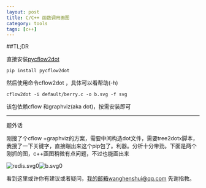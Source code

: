 ```yaml
---
layout: post
title: C/C++ 函数调用画图
category: tools
tags: [c++]
---
```

  



##TL;DR

直接安装[pycflow2dot](https://github.com/johnyf/pycflow2dot)

```
pip install pycflow2dot
```

然后使用命令cflow2dot ，具体可以看帮助(-h)

```shell
cflow2dot -i default/berry.c -o b.svg -f svg
```

该包依赖cflow 和graphviz(aka dot)，按需安装即可





---

题外话

刚搜了个cflow +graphviz的方案，需要中间构造dot文件，需要tree2dotx脚本，我搜了一下关键字，直接蹦出来这个pip包了。利器。分析十分带劲。下面是两个刚抓的图，c++画图稍微有点问题，不过也能画出来

![redis.svg0](https://wanghenshui.github.io/assets/redis.svg0.svg)![b.svg0](https://wanghenshui.github.io/assets/b.svg0.svg)

看到这里或许你有建议或者疑问，我的邮箱wanghenshui@qq.com 先谢指教。